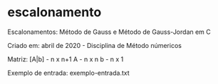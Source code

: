 # escalonamento
Escalonamentos: Método de Gauss e Método de Gauss-Jordan em C

Criado em: abril de 2020 - Disciplina de Método númericos

Matriz: [A|b] - n x n+1
A - n x n
b - n x 1

Exemplo de entrada: exemplo-entrada.txt
